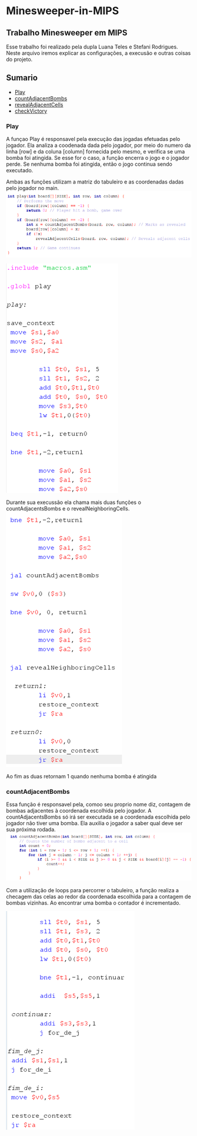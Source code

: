 # Minesweeper-in-MIPS
## Trabalho Minesweeper em MIPS
 Esse trabalho foi realizado pela dupla Luana Teles e Stefani Rodrigues. Neste arquivo iremos explicar as configurações, a execusão e outras coisas do projeto.
 
## Sumario
- [Play](#Play)
- [countAdjacentBombs](#countAdjacentBombs)
- [revealAdjacentCells](#revealAdjacentCells)
- [checkVictory](#checkVictory)

### Play
A funçao Play é responsavel pela execução das jogadas efetuadas pelo jogador. Ela analiza a coodenada dada pelo jogador, por meio do numero da linha [row] e da coluna [column] fornecida pelo mesmo, e verifica se uma bomba foi atingida. Se esse for o caso, a função encerra o jogo e o jogador perde. Se nenhuma bomba foi atingida, então o jogo continua sendo executado.

Ambas as funções utilizam a matriz do tabuleiro e as coordenadas dadas pelo jogador no main.
![playc](fotos/playc.png)

![playmips](fotos/playmips.png)

Durante sua execussão ela chama mais duas funções o countAdjacentsBombs e o revealNeighboringCells.
![play_mips](fotos/play_mips.png)

Ao fim as duas retornam 1 quando nenhuma bomba é atingida

### countAdjacentBombs
Essa função é responsavel pela, comoo seu proprio nome diz, contagem de bombas adjacentes à coordenada escolhida pelo jogador. A countAdjacentsBombs só irá ser executada se a coordenada escolhida pelo jogador não tiver uma bomba. Ela auxilia o jogador a saber qual deve ser sua próxima rodada.
![countc](fotos/countc.png)

Com a utilização de loops para percorrer o tabuleiro, a função realiza a checagem das celas ao redor da coordenada escolhida para a contagem de bombas vizinhas. Ao encontrar uma bomba o contador é incrementado.

![count_mips](fotos/count_mips.png)
